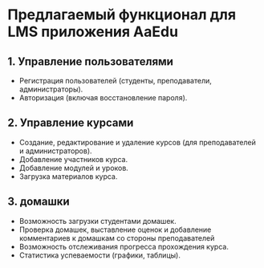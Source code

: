 # Предлагаемый функционал для LMS приложения AaEdu  

## 1. **Управление пользователями**
- Регистрация пользователей (студенты, преподаватели, администраторы).
- Авторизация (включая восстановление пароля).

## 2. **Управление курсами**
- Создание, редактирование и удаление курсов (для преподавателей и администраторов).
- Добавление участников курса.
- Добавление модулей и уроков.
- Загрузка материалов курса.

## 3. **домашки**  
- Возможность загрузки студентами домашек.
- Проверка домашек, выставление оценок и добавление комментариев к домашкам со стороны преподавателей
- Возможность отслеживания прогресса прохождения курса.
- Статистика успеваемости (графики, таблицы).

